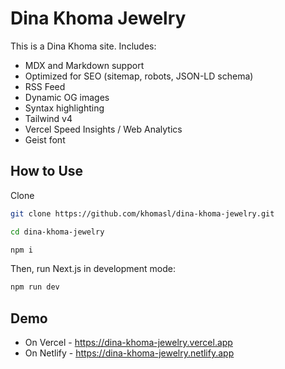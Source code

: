 # Dina Khoma Jewelry

This is a Dina Khoma site. Includes:

- MDX and Markdown support
- Optimized for SEO (sitemap, robots, JSON-LD schema)
- RSS Feed
- Dynamic OG images
- Syntax highlighting
- Tailwind v4
- Vercel Speed Insights / Web Analytics
- Geist font

## How to Use
Clone

```bash
git clone https://github.com/khomasl/dina-khoma-jewelry.git
```

```bash
cd dina-khoma-jewelry
```

```bash
npm i
```

Then, run Next.js in development mode:

```bash
npm run dev
```

## Demo
  - On Vercel  - https://dina-khoma-jewelry.vercel.app
  - On Netlify - https://dina-khoma-jewelry.netlify.app
